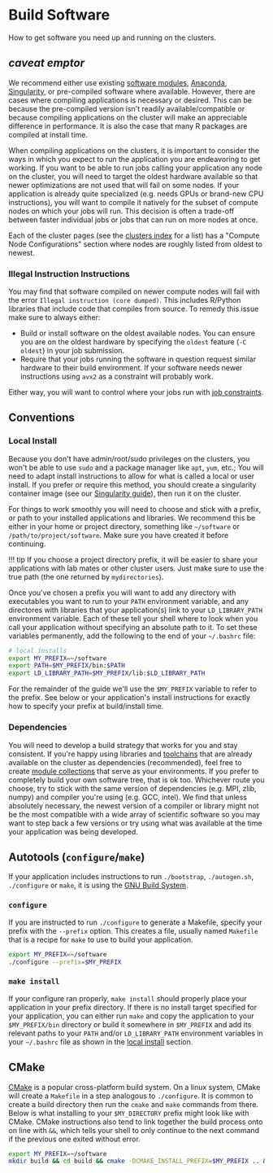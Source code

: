 # Build Software

How to get software you need up and running on the clusters.

## *caveat emptor*

We recommend either use existing [software modules](/clusters-at-yale/applications/modules), [Anaconda](/clusters-at-yale/guides/conda), [Singularity](/clusters-at-yale/guides/singularity), or pre-compiled software where available. However, there are cases where compiling applications is necessary or desired. This can be because the pre-compiled version isn't readily available/compatible or because compiling applications on the cluster will make an appreciable difference in performance. It is also the case that many R packages are compiled at install time.

When compiling applications on the clusters, it is important to consider the ways in which you expect to run the application you are endeavoring to get working. If you want to be able to run jobs calling your application any node on the cluster, you will need to target the oldest hardware available so that newer optimizations are not used that will fail on some nodes. If your application is already quite specialized (e.g. needs GPUs or brand-new CPU instructions), you will want to compile it natively for the subset of compute nodes on which your jobs will run. This decision is often a trade-off between faster individual jobs or jobs that can run on more nodes at once.

Each of the cluster pages (see the [clusters index](/clusters-at-yale/clusters) for a list) has a "Compute Node Configurations" section where nodes are roughly listed from oldest to newest.

### Illegal Instruction Instructions

You may find that software compiled on newer compute nodes will fail with the error `Illegal instruction (core dumped)`. This includes R/Python libraries that include code that compiles from source. To remedy this issue make sure to always either:

* Build or install software on the oldest available nodes. You can ensure you are on the oldest hardware by specifying the `oldest` feature (`-C oldest`) in your job submission.
* Require that your jobs running the software in question request similar hardware to their build environment. If your software needs newer instructions using `avx2` as a constraint will probably work.

Either way, you will want to control where your jobs run with [job constraints](/clusters-at-yale/job-scheduling/resource-requests/#features-and-constraints).

## Conventions

### Local Install

Because you don't have admin/root/sudo privileges on the clusters, you won't be able to use `sudo` and a package manager like `apt`, `yum`, etc.; You will need to adapt install instructions to allow for what is called a local or user install. If you prefer or require this method, you should create a singularity container image (see our [Singularity guide](/clusters-at-yale/guides/singularity/)), then run it on the cluster.

For things to work smoothly you will need to choose and stick with a prefix, or path to your installed applications and libraries. We recommend this be either in your home or project directory, something like `~/software` or `/path/to/project/software`. Make sure you have created it before continuing.

!!! tip
    If you choose a project directory prefix, it will be easier to share your applications with lab mates or other cluster users. Just make sure to use the true path (the one returned by `mydirectories`).

Once you've chosen a prefix you will want to add any directory with executables you want to run to your `PATH` environment variable, and any directores with libraries that your application(s) link to your `LD_LIBRARY_PATH` environment variable. Each of these tell your shell where to look when you call your application without specifying an absolute path to it. To set these variables permanently, add the following to the end of your `~/.bashrc` file:

``` bash
# local installs
export MY_PREFIX=~/software
export PATH=$MY_PREFIX/bin:$PATH
export LD_LIBRARY_PATH=$MY_PREFIX/lib:$LD_LIBRARY_PATH
```

For the remainder of the guide we'll use the `$MY_PREFIX` variable to refer to the prefix. See below or your application's install instructions for exactly how to specify your prefix at build/install time.

### Dependencies

You will need to develop a build strategy that works for you and stay consistent. If you're happy using libraries and [toolchains](/clusters-at-yale/applications/easybuild/#toolchains) that are already available on the cluster as dependencies (recommended), feel free to create [module collections](/clusters-at-yale/applications/modules/#module-collections) that serve as your environments. If you prefer to completely build your own software tree, that is ok too. Whichever route you choose, try to stick with the same version of dependencies (e.g. MPI, zlib, numpy) and compiler you're using (e.g. GCC, intel). We find that unless absolutely necessary, the newest version of a compiler or library might not be the most compatible with a wide array of scientific software so you may want to step back a few versions or try using what was available at the time your application was being developed.

## Autotools (`configure`/`make`)

If your application includes instructions to run `./bootstrap`, `./autogen.sh`, `./configure` or `make`, it is using the [GNU Build System](https://en.wikipedia.org/wiki/GNU_Build_System). 

### `configure`

If you are instructed to run `./configure` to generate a Makefile, specify your prefix with the `--prefix` option. This creates a file, usually named `Makefile` that is a recipe for `make` to use to build your application.

``` bash
export MY_PREFIX=~/software
./configure --prefix=$MY_PREFIX
```

### `make install`

If your configure ran properly, `make install` should properly place your application in your prefix directory. If there is no install target specified for your application, you can either run `make` and copy the application to your `$MY_PREFIX/bin` directory or build it somewhere in `$MY_PREFIX` and add its relevant paths to your `PATH` and/or `LD_LIBRARY_PATH` environment variables in your `~/.bashrc` file as shown in the [local install](#local-install) section.

## CMake

[CMake](https://en.wikipedia.org/wiki/CMake) is a popular cross-platform build system. On a linux system, CMake will create a `Makefile` in a step analogous to `./configure`. It is common to create a build directory then run the `cmake` and `make` commands from there. Below is what installing to your `$MY_DIRECTORY` prefix might look like with CMake. CMake instructions also tend to link together the build process onto on line with `&&`, which tells your shell to only continue to the next command if the previous one exited without error.

``` bash
export MY_PREFIX=~/software
mkdir build && cd build && cmake -DCMAKE_INSTALL_PREFIX=$MY_PREFIX .. && make && make install
```
